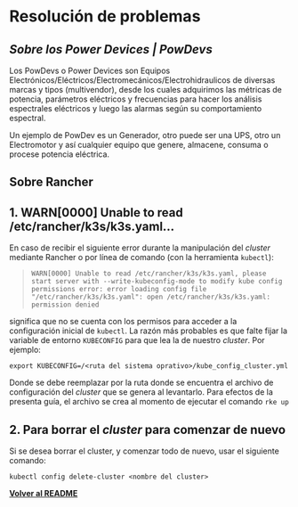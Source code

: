# Resolución de problemas

## _Sobre los Power Devices | PowDevs_

Los PowDevs o Power Devices son Equipos Electrónicos/Eléctricos/Electromecánicos/Electrohidraulicos de diversas marcas y tipos (multivendor), desde los cuales adquirimos las métricas de potencia, parámetros eléctricos y frecuencias para hacer los análisis espectrales eléctricos y luego las alarmas según su comportamiento espectral.

Un ejemplo de PowDev es un Generador, otro puede ser una UPS, otro un Electromotor y así cualquier equipo que genere, almacene, consuma o procese potencia eléctrica.

## Sobre Rancher

## 1. WARN[0000] Unable to read /etc/rancher/k3s/k3s.yaml...

En caso de recibir el siguiente error durante la manipulación del _cluster_ mediante Rancher o por línea de comando (con la herramienta `kubectl`):

> `WARN[0000] Unable to read /etc/rancher/k3s/k3s.yaml, please start server with --write-kubeconfig-mode to modify kube config permissions error: error loading config file "/etc/rancher/k3s/k3s.yaml": open /etc/rancher/k3s/k3s.yaml: permission denied`

significa que no se cuenta con los permisos para acceder a la configuración inicial de `kubectl`. La razón más probables es que falte fijar la variable de entorno `KUBECONFIG` para que lea la de nuestro _cluster_. Por ejemplo:

```
export KUBECONFIG=/<ruta del sistema oprativo>/kube_config_cluster.yml
```

Donde se debe reemplazar <ruta del sistema oprativo> por la ruta donde se encuentra el archivo de configuración del _cluster_ que se genera al levantarlo. Para efectos de la presenta guía, el archivo se crea al momento de ejecutar el comando `rke up`

## 2. Para borrar el _cluster_ para comenzar de nuevo

Si se desea borrar el cluster, y comenzar todo de nuevo, usar el siguiente comando:

```
kubectl config delete-cluster <nombre del cluster>
```

**[Volver al README](/README.md)**
